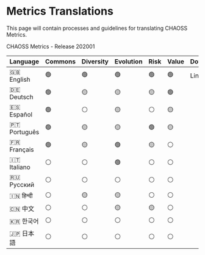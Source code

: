# Metrics Translations

This page will contain processes and guidelines for translating CHAOSS Metrics.


CHAOSS Metrics - Release 202001

Language | Commons | Diversity | Evolution | Risk | Value | Download
---- | ---- | ---- | ---- | ---- | ---- | ----
:uk: English | :green_circle: | :green_circle: | :green_circle: | :green_circle: | :green_circle: | Link
:de: Deutsch | :green_circle: | :yellow_circle: | :yellow_circle: | :yellow_circle: | :green_circle: |
:es: Español | :green_circle: | :white_circle: | :yellow_circle: | :white_circle: | :yellow_circle: |
:portugal: Português | :green_circle: | :yellow_circle: | :yellow_circle: | :green_circle: | :yellow_circle: |
:fr: Français | :green_circle: | :yellow_circle: | :green_circle: | :yellow_circle: | :white_circle: |
:it: Italiano | :white_circle: | :white_circle: | :green_circle: | :white_circle: | :white_circle: |
:ru: Русский | :white_circle: | :white_circle: | :white_circle: | :white_circle: | :white_circle: |
:india: हिन्दी | :white_circle: | :yellow_circle: | :yellow_circle: | :white_circle: | :white_circle: |
:cn: 中文 | :white_circle: | :white_circle: | :yellow_circle: | :yellow_circle: | :white_circle: |
:kr: 한국어 | :white_circle: | :white_circle: | :white_circle: | :white_circle: | :white_circle: |
:jp: 日本語 | :white_circle: | :white_circle: | :white_circle: | :white_circle: | :white_circle: |
